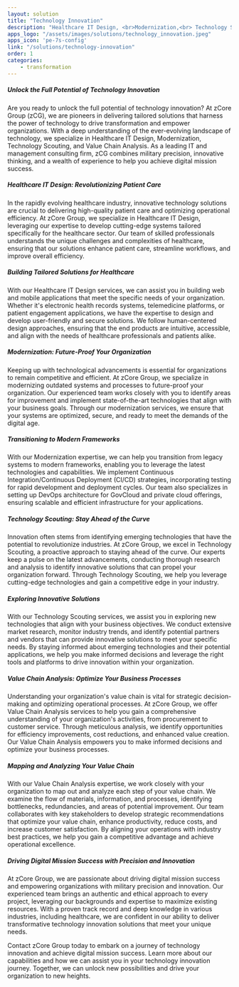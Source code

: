 ```yaml
---
layout: solution
title: "Technology Innovation"
description: "Healthcare IT Design, <br>Modernization,<br> Technology Scouting,<br>and Value Chain Analysis"
apps_logo: "/assets/images/solutions/technology_innovation.jpeg"
apps_icon: 'pe-7s-config'
link: "/solutions/technology-innovation"
order: 1
categories:
    - transformation
---
```

>
##### Unlock the Full Potential of Technology Innovation
Are you ready to unlock the full potential of technology innovation? At zCore Group (zCG), we are pioneers in delivering tailored solutions that harness the power of technology to drive transformation and empower organizations. With a deep understanding of the ever-evolving landscape of technology, we specialize in Healthcare IT Design, Modernization, Technology Scouting, and Value Chain Analysis. As a leading IT and management consulting firm, zCG combines military precision, innovative thinking, and a wealth of experience to help you achieve digital mission success.

##### Healthcare IT Design: Revolutionizing Patient Care
In the rapidly evolving healthcare industry, innovative technology solutions are crucial to delivering high-quality patient care and optimizing operational efficiency. At zCore Group, we specialize in Healthcare IT Design, leveraging our expertise to develop cutting-edge systems tailored specifically for the healthcare sector. Our team of skilled professionals understands the unique challenges and complexities of healthcare, ensuring that our solutions enhance patient care, streamline workflows, and improve overall efficiency.

##### Building Tailored Solutions for Healthcare
With our Healthcare IT Design services, we can assist you in building web and mobile applications that meet the specific needs of your organization. Whether it's electronic health records systems, telemedicine platforms, or patient engagement applications, we have the expertise to design and develop user-friendly and secure solutions. We follow human-centered design approaches, ensuring that the end products are intuitive, accessible, and align with the needs of healthcare professionals and patients alike.

##### Modernization: Future-Proof Your Organization
Keeping up with technological advancements is essential for organizations to remain competitive and efficient. At zCore Group, we specialize in modernizing outdated systems and processes to future-proof your organization. Our experienced team works closely with you to identify areas for improvement and implement state-of-the-art technologies that align with your business goals. Through our modernization services, we ensure that your systems are optimized, secure, and ready to meet the demands of the digital age.

##### Transitioning to Modern Frameworks
With our Modernization expertise, we can help you transition from legacy systems to modern frameworks, enabling you to leverage the latest technologies and capabilities. We implement Continuous Integration/Continuous Deployment (CI/CD) strategies, incorporating testing for rapid development and deployment cycles. Our team also specializes in setting up DevOps architecture for GovCloud and private cloud offerings, ensuring scalable and efficient infrastructure for your applications.

##### Technology Scouting: Stay Ahead of the Curve
Innovation often stems from identifying emerging technologies that have the potential to revolutionize industries. At zCore Group, we excel in Technology Scouting, a proactive approach to staying ahead of the curve. Our experts keep a pulse on the latest advancements, conducting thorough research and analysis to identify innovative solutions that can propel your organization forward. Through Technology Scouting, we help you leverage cutting-edge technologies and gain a competitive edge in your industry.

##### Exploring Innovative Solutions
With our Technology Scouting services, we assist you in exploring new technologies that align with your business objectives. We conduct extensive market research, monitor industry trends, and identify potential partners and vendors that can provide innovative solutions to meet your specific needs. By staying informed about emerging technologies and their potential applications, we help you make informed decisions and leverage the right tools and platforms to drive innovation within your organization.

##### Value Chain Analysis: Optimize Your Business Processes
Understanding your organization's value chain is vital for strategic decision-making and optimizing operational processes. At zCore Group, we offer Value Chain Analysis services to help you gain a comprehensive understanding of your organization's activities, from procurement to customer service. Through meticulous analysis, we identify opportunities for efficiency improvements, cost reductions, and enhanced value creation. Our Value Chain Analysis empowers you to make informed decisions and optimize your business processes.

##### Mapping and Analyzing Your Value Chain
With our Value Chain Analysis expertise, we work closely with your organization to map out and analyze each step of your value chain. We examine the flow of materials, information, and processes, identifying bottlenecks, redundancies, and areas of potential improvement. Our team collaborates with key stakeholders to develop strategic recommendations that optimize your value chain, enhance productivity, reduce costs, and increase customer satisfaction. By aligning your operations with industry best practices, we help you gain a competitive advantage and achieve operational excellence.

##### Driving Digital Mission Success with Precision and Innovation
At zCore Group, we are passionate about driving digital mission success and empowering organizations with military precision and innovation. Our experienced team brings an authentic and ethical approach to every project, leveraging our backgrounds and expertise to maximize existing resources. With a proven track record and deep knowledge in various industries, including healthcare, we are confident in our ability to deliver transformative technology innovation solutions that meet your unique needs.

Contact zCore Group today to embark on a journey of technology innovation and achieve digital mission success. Learn more about our capabilities and how we can assist you in your technology innovation journey. Together, we can unlock new possibilities and drive your organization to new heights.

